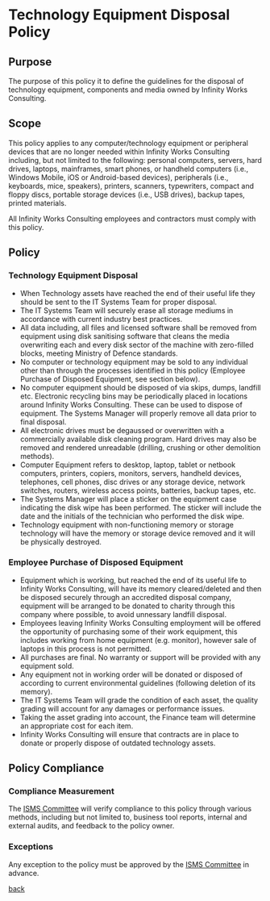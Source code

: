 # Technology Equipment Disposal Policy

## Purpose

The purpose of this policy it to define the guidelines for the disposal of technology equipment, components and media owned by Infinity Works Consulting.

## Scope

This policy applies to any computer/technology equipment or peripheral devices that are no longer needed within Infinity Works Consulting including, but not limited to the following:  personal computers, servers, hard drives, laptops, mainframes, smart phones, or handheld computers (i.e., Windows Mobile, iOS or Android-based devices), peripherals (i.e., keyboards, mice, speakers), printers, scanners, typewriters, compact and floppy discs, portable storage devices (i.e., USB drives), backup tapes, printed materials.

All Infinity Works Consulting employees and contractors must comply with this policy.

## Policy

### Technology Equipment Disposal

- When Technology assets have reached the end of their useful life they should be sent to the IT Systems Team for proper disposal.
- The IT Systems Team will securely erase all storage mediums in accordance with current industry best practices.
- All data including, all files and licensed software shall be removed from equipment using disk sanitising software that cleans the media overwriting each and every disk sector of the machine with zero-filled blocks, meeting Ministry of Defence standards.
- No computer or technology equipment may be sold to any individual other than through the processes identified in this policy (Employee Purchase of Disposed Equipment, see section below).
- No computer equipment should be disposed of via skips, dumps, landfill etc.  Electronic recycling bins may be periodically placed in locations around Infinity Works Consulting.  These can be used to dispose of equipment.  The Systems Manager will properly remove all data prior to final disposal.
- All electronic drives must be degaussed or overwritten with a commercially available disk cleaning program. Hard drives may also be removed and rendered unreadable (drilling, crushing or other demolition methods).
- Computer Equipment refers to desktop, laptop, tablet or netbook computers, printers, copiers, monitors, servers, handheld devices, telephones, cell phones, disc drives or any storage device, network switches, routers, wireless access points, batteries, backup tapes, etc.
- The Systems Manager will place a sticker on the equipment case indicating the disk wipe has been performed. The sticker will include the date and the initials of the technician who performed the disk wipe.
- Technology equipment with non-functioning memory or storage technology will have the memory or storage device removed and it will be physically destroyed.

### Employee Purchase of Disposed Equipment

- Equipment which is working, but reached the end of its useful life to Infinity Works Consulting, will have its memory cleared/deleted and then be disposed securely through an accredited disposal company, equipment will be arranged to be donated to charity through this company where possible, to avoid unnessary landfill disposal.
- Employees leaving Infinity Works Consulting employment will be offered the opportunity of purchasing some of their work equipment, this includes working from home equipment (e.g. monitor), however sale of laptops in this process is not permitted.
- All purchases are final.  No warranty or support will be provided with any equipment sold.  
- Any equipment not in working order will be donated or disposed of according to current environmental guidelines (following deletion of its memory).
- The IT Systems Team will grade the condition of each asset, the quality grading will account for any damages or performance issues.
- Taking the asset grading into account, the Finance team will determine an appropriate cost for each item.
- Infinity Works Consulting will ensure that contracts are in place to donate or properly dispose of outdated technology assets.

## Policy Compliance

### Compliance Measurement

The [ISMS Committee](../README.md#the-isms-committee) will verify compliance to this policy through various methods, including but not limited to, business tool reports, internal and external audits, and feedback to the policy owner.

### Exceptions

Any exception to the policy must be approved by the [ISMS Committee](../README.md#the-isms-committee) in advance.

[back](../README.md#a-z-policies)
